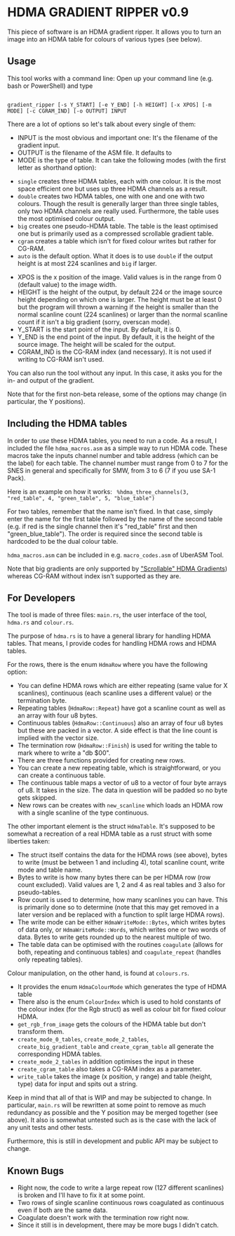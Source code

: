 HDMA GRADIENT RIPPER v0.9
=========================

This piece of software is an HDMA gradient ripper. It allows you to turn an image into an HDMA table for colours of various types (see below).

Usage
-----
This tool works with a command line: Open up your command line (e.g. bash or PowerShell) and type

<code>
gradient_ripper [-s Y_START] [-e Y_END] [-h HEIGHT] [-x XPOS] [-m MODE] [-c CGRAM_IND] [-o OUTPUT] INPUT
</code>

There are a lot of options so let's talk about every single of them:
* INPUT is the most obvious and important one: It's the filename of the gradient input.
* OUTPUT is the filename of the ASM file. It defaults to 
* MODE is the type of table. It can take the following modes (with the first letter as shorthand option):
 - `single` creates three HDMA tables, each with one colour. It is the most space efficient one but uses up three HDMA channels as a result.
 - `double` creates two HDMA tables, one with one and one with two colours. Though the result is generally larger than three single tables, only two HDMA channels are really used. Furthermore, the table uses the most optimised colour output.
 - `big` creates one pseudo-HDMA table. The table is the least optimised one but is primarily used as a compressed scrollable gradient table.
 - `cgram` creates a table which isn't for fixed colour writes but rather for CG-RAM.
 - `auto` is the default option. What it does is to use `double` if the output height is at most 224 scanlines and `big` if larger.
* XPOS is the x position of the image. Valid values is in the range from 0 (default value) to the image width.
* HEIGHT is the height of the output, by default 224 or the image source height depending on which one is larger. The height must be at least 0 but the program will thrown a warning if the height is smaller than the normal scanline count (224 scanlines) or larger than the normal scanline count if it isn't a big gradient (sorry, overscan mode).
* Y_START is the start point of the input. By default, it is 0.
* Y_END is the end point of the input. By default, it is the height of the source image. The height will be scaled for the output.
* CGRAM_IND is the CG-RAM index (and necessary). It is not used if writing to CG-RAM isn't used.

You can also run the tool without any input. In this case, it asks you for the in- and output of the gradient.

Note that for the first non-beta release, some of the options may change (in particular, the Y positions).


Including the HDMA tables
-------------------------
In order to *use* these HDMA tables, you need to run a code. As a result, I included the file `hdma_macros.asm` as a simple way to run HDMA code.
These macros take the inputs channel number and table address (which can be the label) for each table. The channel number must range from 0 to 7 for the SNES in general and specifically for SMW, from 3 to 6 (7 if you use SA-1 Pack).

Here is an example on how it works:
<code>
%hdma_three_channels(3, "red_table", 4, "green_table", 5, "blue_table")
</code>

For two tables, remember that the name isn't fixed. In that case, simply enter the name for the first table followed by the name of the second table (e.g. if red is the single channel then it's "red_table" first and then "green_blue_table").
The order is required since the second table is hardcoded to be the dual colour table.

`hdma_macros.asm` can be included in e.g. `macro_codes.asm` of UberASM Tool.

Note that big gradients are only supported by ["Scrollable" HDMA Gradients](https://www.smwcentral.net/?p=section&a=details&id=23789)) whereas CG-RAM without index isn't supported as they are.


For Developers
--------------
The tool is made of three files: `main.rs`, the user interface of the tool, `hdma.rs` and `colour.rs`.

The purpose of `hdma.rs` is to have a general library for handling HDMA tables. That means, I provide codes for handling HDMA rows and HDMA tables.

For the rows, there is the enum `HdmaRow` where you have the following option:
* You can define HDMA rows which are either repeating (same value for X scanlines), continuous (each scanline uses a different value) or the termination byte.
* Repeating tables (`HdmaRow::Repeat`) have got a scanline count as well as an array with four u8 bytes.
* Continuous tables (`HdmaRow::Continuous`) also an array of four u8 bytes but these are packed in a vector. A side effect is that the line count is implied with the vector size.
* The termination row (`HdmaRow::Finish`) is used for writing the table to mark where to write a "db $00".
* There are three functions provided for creating new rows.
* You can create a new repeating table, which is straightforward, or you can create a continuous table.
* The continuous table maps a vector of u8 to a vector of four byte arrays of u8. It takes in the size. The data in question will be padded so no byte gets skipped.
* New rows can be creates with `new_scanline` which loads an HDMA row with a single scanline of the type continuous.


The other important element is the struct `HdmaTable`. It's supposed to be somewhat a recreation of a real HDMA table as a rust struct with some liberties taken:
* The struct itself contains the data for the HDMA rows (see above), bytes to write (must be between 1 and including 4), total scanline count, write mode and table name.
* Bytes to write is how many bytes there can be per HDMA row (row count excluded). Valid values are 1, 2 and 4 as real tables and 3 also for pseudo-tables.
* Row count is used to determine, how many scanlines you can have. This is primarily done so to determine (note that this may get removed in a later version and be replaced with a function to split large HDMA rows).
* The write mode can be either `HdmaWriteMode::Bytes`, which writes bytes of data only, or `HdmaWriteMode::Words`, which writes one or two words of data. Bytes to write gets rounded up to the nearest multiple of two.
* The table data can be optimised with the routines `coagulate` (allows for both, repeating and continuous tables) and `coagulate_repeat` (handles only repeating tables).


Colour manipulation, on the other hand, is found at `colours.rs`.
* It provides the enum `HdmaColourMode` which generates the type of HDMA table
* There also is the enum `ColourIndex` which is used to hold constants of the colour index (for the Rgb struct) as well as colour bit for fixed colour HDMA.
* `get_rgb_from_image` gets the colours of the HDMA table but don't transform them.
* `create_mode_0_tables`, `create_mode_2_tables`, `create_big_gradient_table` and `create_cgram_table` all generate the corresponding HDMA tables.
* `create_mode_2_tables` in addition optimises the input in these
* `create_cgram_table` also takes a CG-RAM index as a parameter.
* `write_table` takes the image (x position, y range) and table (height, type) data for input and spits out a string.


Keep in mind that all of that is WIP and may be subjected to change. In particular, `main.rs` will be rewritten at some point to remove as much redundancy as possible and the Y position may be merged together (see above).
It also is somewhat untested such as is the case with the lack of any unit tests and other tests.

Furthermore, this is still in development and public API may be subject to change.


Known Bugs
----------
 * Right now, the code to write a large repeat row (127 different scanlines) is broken and I'll have to fix it at some point.
 * Two rows of single scanline continuous rows coagulated as continuous even if both are the same data.
 * Coagulate doesn't work with the termination row right now.
 * Since it still is in development, there may be more bugs I didn't catch.
